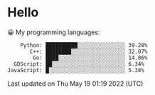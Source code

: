 # Hello

😀 My programming languages:

```
    Python: ██████████░░░░░░░░░░░░░░░ 39.28%
       C++: ████████░░░░░░░░░░░░░░░░░ 32.07%
        Go: ████░░░░░░░░░░░░░░░░░░░░░ 14.06%
  GDScript: ██░░░░░░░░░░░░░░░░░░░░░░░ 6.34%
JavaScript: █░░░░░░░░░░░░░░░░░░░░░░░░ 5.38%
```

Last updated on Thu May 19 01:19 2022 (UTC)
